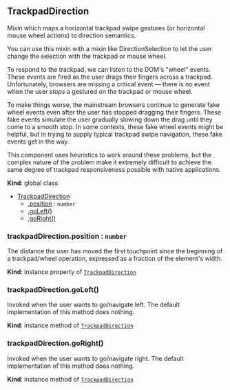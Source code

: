 <a name="TrackpadDirection"></a>
## TrackpadDirection
Mixin which maps a horizontal trackpad swipe gestures (or horizontal mouse
wheel actions) to direction semantics.

You can use this mixin with a mixin like DirectionSelection to let the user
change the selection with the trackpad or mouse wheel.

To respond to the trackpad, we can listen to the DOM's "wheel" events.
These events are fired as the user drags their fingers across a trackpad.
Unfortunately, browsers are missing a critical event — there is no event
when the user *stops* a gestured on the trackpad or mouse wheel.

To make things worse, the mainstream browsers continue to generate fake
wheel events even after the user has stopped dragging their fingers. These
fake events simulate the user gradually slowing down the drag until they
come to a smooth stop. In some contexts, these fake wheel events might be
helpful, but in trying to supply typical trackpad swipe navigation, these
fake events get in the way.

This component uses heuristics to work around these problems, but the
complex nature of the problem make it extremely difficult to achieve the
same degree of trackpad responsiveness possible with native applications.

**Kind**: global class  

* [TrackpadDirection](#TrackpadDirection)
    * [.position](#TrackpadDirection+position) : <code>number</code>
    * [.goLeft()](#TrackpadDirection+goLeft)
    * [.goRight()](#TrackpadDirection+goRight)

<a name="TrackpadDirection+position"></a>
### trackpadDirection.position : <code>number</code>
The distance the user has moved the first touchpoint since the beginning
of a trackpad/wheel operation, expressed as a fraction of the element's
width.

**Kind**: instance property of <code>[TrackpadDirection](#TrackpadDirection)</code>  
<a name="TrackpadDirection+goLeft"></a>
### trackpadDirection.goLeft()
Invoked when the user wants to go/navigate left.
The default implementation of this method does nothing.

**Kind**: instance method of <code>[TrackpadDirection](#TrackpadDirection)</code>  
<a name="TrackpadDirection+goRight"></a>
### trackpadDirection.goRight()
Invoked when the user wants to go/navigate right.
The default implementation of this method does nothing.

**Kind**: instance method of <code>[TrackpadDirection](#TrackpadDirection)</code>  
